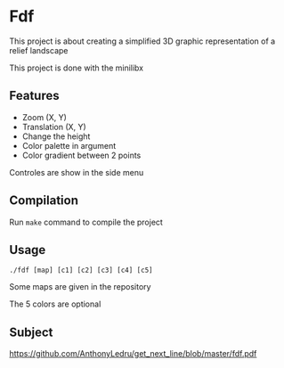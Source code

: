 # Fdf

This project is about creating a simplified 3D graphic representation of a
relief landscape

This project is done with the minilibx

## Features

- Zoom (X, Y)
- Translation (X, Y)
- Change the height
- Color palette in argument
- Color gradient between 2 points

Controles are show in the side menu

## Compilation

Run `make` command to compile the project

## Usage

```
./fdf [map] [c1] [c2] [c3] [c4] [c5]
```
Some maps are given in the repository

The 5 colors are optional

## Subject 
 
https://github.com/AnthonyLedru/get_next_line/blob/master/fdf.pdf

